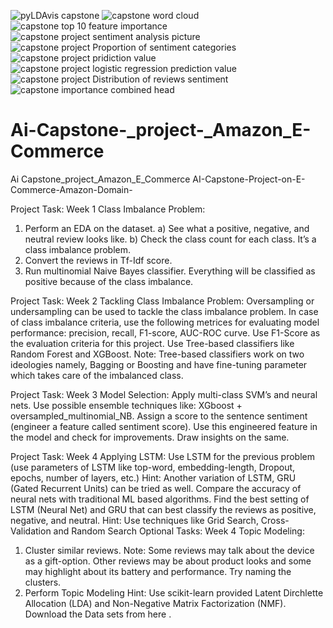 ![pyLDAvis capstone](https://github.com/user-attachments/assets/2bd314e7-2671-4fec-b9fb-75ebb0204852)
![capstone word cloud](https://github.com/user-attachments/assets/022e75a4-1ea6-4f17-bbff-ce2410a29c51)
![capstone top 10 feature importance ](https://github.com/user-attachments/assets/5c740ce0-bac3-40b0-93e4-5f11957b8cce)
![capstone project sentiment analysis picture](https://github.com/user-attachments/assets/9a07778b-6041-4c16-aaaa-ed8bfe448f88)
![capstone project Proportion of sentiment categories](https://github.com/user-attachments/assets/9a6ba82f-ca3b-4691-bc32-fd8846e6adcb)
![capstone project pridiction  value](https://github.com/user-attachments/assets/071b81c4-405a-4e58-8dda-57c563b36b21)
![capstone project logistic regression prediction value ](https://github.com/user-attachments/assets/b397b414-fd54-46e4-b95e-6762320fc8e6)
![capstone project Distribution of reviews sentiment](https://github.com/user-attachments/assets/f4e134e6-6327-445a-9c01-bd18009fbdd8)
![capstone importance combined head](https://github.com/user-attachments/assets/60bcac93-5ee8-4d79-9f46-aa206fb414ac)
# Ai-Capstone-_project-_Amazon_E-Commerce
Ai Capstone_project_Amazon_E_Commerce
AI-Capstone-Project-on-E-Commerce-Amazon-Domain-

Project Task: Week 1 Class Imbalance Problem: 
1. Perform an EDA on the dataset.
 a) See what a positive, negative, and neutral review looks like.
 b) Check the class count for each class. It’s a class imbalance problem.
2. Convert the reviews in Tf-Idf score.
3. Run multinomial Naive Bayes classifier. Everything will be classified as positive because of the class imbalance.
          
Project Task: Week 2 Tackling Class Imbalance Problem:
Oversampling or undersampling can be used to tackle the class imbalance problem. 
In case of class imbalance criteria, use the following metrices for evaluating model performance: precision, recall, F1-score, AUC-ROC curve. Use F1-Score as the evaluation criteria for this project. Use Tree-based classifiers like Random Forest and XGBoost. Note: Tree-based classifiers work on two ideologies namely, Bagging or Boosting and have fine-tuning parameter which takes care of the imbalanced class.

Project Task: Week 3 Model Selection: Apply multi-class SVM’s and neural nets. Use possible ensemble techniques like: XGboost + oversampled_multinomial_NB. Assign a score to the sentence sentiment (engineer a feature called sentiment score). Use this engineered feature in the model and check for improvements. Draw insights on the same.

Project Task: Week 4 Applying LSTM: Use LSTM for the previous problem (use parameters of LSTM like top-word, embedding-length, Dropout, epochs, number of layers, etc.) Hint: Another variation of LSTM, GRU (Gated Recurrent Units) can be tried as well.
Compare the accuracy of neural nets with traditional ML based algorithms. 
Find the best setting of LSTM (Neural Net) and GRU that can best classify the reviews as positive, negative, and neutral. Hint: Use techniques like Grid Search,
Cross-Validation and Random Search Optional Tasks: Week 4 Topic Modeling:
1. Cluster similar reviews. Note: Some reviews may talk about the device as a gift-option. Other reviews may be about product looks and some may highlight about its battery and performance. Try naming the clusters.
2. Perform Topic Modeling Hint: Use scikit-learn provided Latent Dirchlette Allocation (LDA) and Non-Negative Matrix Factorization (NMF). Download the Data sets from here .
